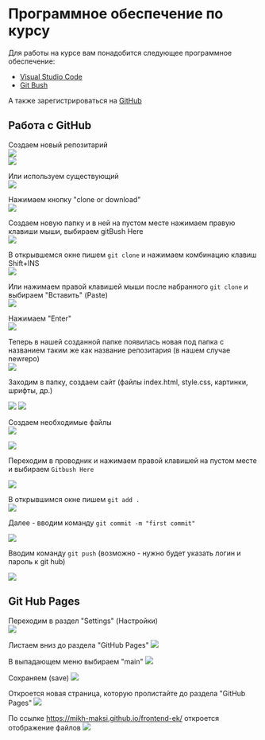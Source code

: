 # Программное обеспечение по курсу
Для работы на курсе вам понадобится следующее программное обеспечение:
* <a href = "https://code.visualstudio.com/">Visual Studio Code</a>
* <a href = "https://git-scm.com/downloads">Git Bush</a>

А также зарегистрироваться на <a href = "https://github.com/">GitHub</a>

## Работа с GitHub

Создаем новый репозитарий  
<img src = "img/git1.jpg">  
<img src = "img/git2.jpg">  

Или используем существующий  
<img src = "img/git2_1.jpg">  
  
Нажимаем кнопку "clone or download"  
<img src = "img/git3.jpg">  

Создаем новую папку и в ней на пустом месте нажимаем правую клавиши мыши, выбираем gitBush Here  
<img src = "img/git4.jpg">  

В открывшемся окне пишем  `git clone` и нажимаем комбинацию клавиш Shift+INS  
<img src = "img/git5.jpg">  

Или нажимаем правой клавишей мыши после набранного `git clone` и выбираем "Вставить" (Paste)  
<img src = "img/git6.jpg">  

Нажимаем "Enter"  
<img src = "img/git7.jpg">  

Теперь в нашей созданной папке появилась новая под папка с названием таким же как название репозитария (в нашем случае newrepo)  
<img src = "img/git8.jpg">  

Заходим в папку, создаем сайт (файлы index.html, style.css, картинки, шрифты, др.)  

<img src = "img/git9.jpg">  
  
<img src = "img/git10.jpg">  
  
Создаем необходимые файлы  
<img src = "img/git11.jpg">  

<img src = "img/git12.jpg">  

Переходим в проводник и нажимаем правой клавишей на пустом месте и выбираем `Gitbush Here`  

<img src = "img/git13.jpg">  

В открывшимся окне пишем `git add .`  
<img src = "img/git14.jpg">  

Далее - вводим команду `git commit -m "first commit"`  

<img src = "img/git16.jpg">  

Вводим команду `git push` (возможно - нужно будет указать логин и пароль к git hub)

<img src = "img/git17.jpg">  

## Git Hub Pages
Переходим в раздел "Settings" (Настройки)  
<img src = "img/gitio01.jpg">  

Листаем вниз до раздела "GitHub Pages"
<img src = "img/gitio02.jpg">  

В выпадающем меню выбираем "main"
<img src = "img/gitio03.jpg">  

Сохраняем (save)
<img src = "img/gitio04.jpg">  

Откроется новая страница, которую пролистайте до раздела "GitHub Pages"
<img src = "img/gitio05.jpg">  

По ссылке https://mikh-maksi.github.io/frontend-ek/ откроется отображение файлов
<img src = "img/gitio06.jpg">  
